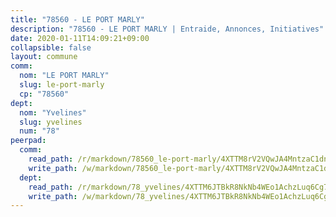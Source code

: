 ```yaml
---
title: "78560 - LE PORT MARLY"
description: "78560 - LE PORT MARLY | Entraide, Annonces, Initiatives"
date: 2020-01-11T14:09:21+09:00
collapsible: false
layout: commune
comm:
  nom: "LE PORT MARLY"
  slug: le-port-marly
  cp: "78560"
dept:
  nom: "Yvelines"
  slug: yvelines
  num: "78"
peerpad:
  comm:
    read_path: /r/markdown/78560_le-port-marly/4XTTM8rV2VQwJA4MntzaC1dnVYJ7rE5SvAmLKJfdMfNXkJ1AU
    write_path: /w/markdown/78560_le-port-marly/4XTTM8rV2VQwJA4MntzaC1dnVYJ7rE5SvAmLKJfdMfNXkJ1AU-K3TgTn2WGiEo4DXKwNzCRyf67yU6k5ToihhLrcUWfneikoevtfJYzwDfzvkejZVQMAVkNy21j6QMSNHfqGt8d5aFY32x9WYoHbsZT4EkD4z8woGYszgCAe2qh58Tjn3wNHLLiN7v
  dept:
    read_path: /r/markdown/78_yvelines/4XTTM6JTBkR8NkNb4WEo1AchzLuq6Cg73ydg7w9pErcQZA13p
    write_path: /w/markdown/78_yvelines/4XTTM6JTBkR8NkNb4WEo1AchzLuq6Cg73ydg7w9pErcQZA13p-K3TgUBFRQCPZwoWqJkunXeSjdgbtU3xzUSsui8DBc3rCTw6mbo4gNvfQRdE99JD3AnVW7fzseq687LKfGWCfAPajih5ByiZ3SpFz1r449oWaDnM5BHKZTbYtf6pEhRvzWbcazhrS
---
```


